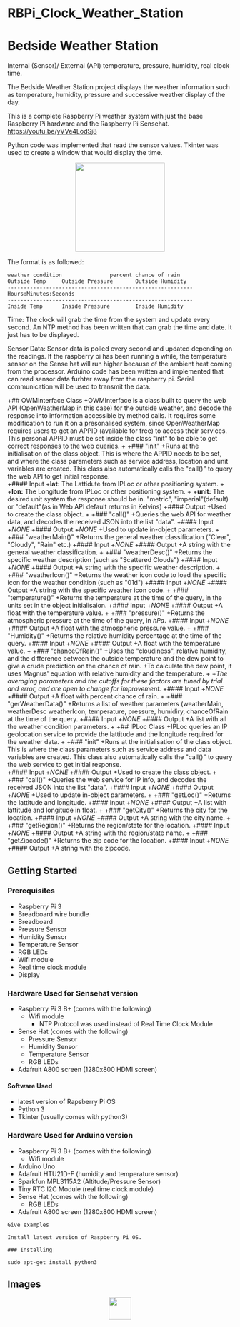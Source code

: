 # RBPi_Clock_Weather_Station

# Bedside Weather Station

Internal (Sensor)/ External (API) temperature, pressure, humidity, real clock time.

The Bedside Weather Station project displays the weather information such as temperature, humidity, pressure and successive weather display of the day.

This is a complete Raspberry Pi weather system with just the base Raspberry Pi hardware and the Raspberry Pi Sensehat.
https://youtu.be/yVVe4LodSj8

Python code was implemented that read the sensor values. 
Tkinter was used to create a window that would display the time.
<p align="center">
  <img src="https://raw.githubusercontent.com/JOguino/RBPi_Clock_Weather_Station/master/images/20180501_102106.jpg" width="200"/>
</p>

The format is as followed:
```
weather condition               percent chance of rain
Outside Temp     Outside Pressure       Outside Humidity
----------------------------------------------------------
Hours:Minutes:Seconds
----------------------------------------------------------
Inside Temp      Inside Pressure        Inside Humidity
```

Time:
The clock will grab the time from the system and update every second. An NTP method has been written that can grab the time and date. It just has to be displayed.

Sensor Data:
Sensor data is polled every second and updated depending on the readings.
If the raspberry pi has been running a while, the temperature sensor on the Sense hat will run higher because of the ambient heat coming from the processor.
Arduino code has been written and implemented that can read sensor data furhter away from the raspberry pi.
Serial communication will be used to transmit the data.

+## OWMInterface Class
 +OWMInterface is a class built to query the web API (OpenWeatherMap in this case) for the outside weather, and decode the response into information accessible by method calls. It requires some modification to run it on a presonalised system, since OpenWeatherMap requires users to get an APPID (available for free) to access their services. This personal APPID must be set inside the class "init" to be able to get correct responses to the web queries.
 +
 +### "init"
 +Runs at the initialisation of the class object. This is where the APPID needs to be set, and where the class parameters such as service address, location and unit variables are created. This class also automatically calls the "call()" to query the web API to get initial response.  
 +#### Input
 +__lat:__ The Lattidute from IPLoc or other positioning system.
 +
 +__lon:__ The Longitude from IPLoc or other positioning system.
 +
 +__unit:__ The desired unit system the response should be in. "metric", "imperial"(default) or "default"(as in Web API default returns in Kelvins)
 +#### Output
 +Used to create the class object.
 +
 +### "call()"
 +Queries the web API for weather data, and decodes the received JSON into the list "data".
 +#### Input
 +_NONE_
 +#### Output
 +_NONE_
 +Used to update in-object parameters.
 +
 +### "weatherMain()"
 +Returns the general weather classification ("Clear", "Cloudy", "Rain" etc.)
 +#### Input
 +_NONE_
 +#### Output
 +A string with the general weather classification.
 +
 +### "weatherDesc()"
 +Returns the specific weather description (such as "Scattered Clouds")
 +#### Input
 +_NONE_
 +#### Output
 +A string with the specific weather description.
 +
 +### "weatherIcon()"
 +Returns the weather icon code to load the specific icon for the weather condition (such as "01d")
 +#### Input
 +_NONE_
 +#### Output
 +A string with the specific weather icon code.
 +
 +### "temperature()"
 +Returns the temperature at the time of the query, in the units set in the object initialisaion.
 +#### Input
 +_NONE_
 +#### Output
 +A float with the temperature value.
 +
 +### "pressure()"
 +Returns the atmospheric pressure at the time of the query, in _hPa_.
 +#### Input
 +_NONE_
 +#### Output
 +A float with the atmospheric pressure value.
 +
 +### "Humidity()"
 +Returns the relative humidity percentage at the time of the query.
 +#### Input
 +_NONE_
 +#### Output
 +A float with the temperature value.
 +
 +### "chanceOfRain()"
 +Uses the "cloudiness", relative humidity, and the difference between the outside temperature and the dew point to give a crude prediction on the chance of rain.
 +To calculate the dew point, it uses Magnus' equation with relative humidity and the temperature.
 +
 +_The averaging parameters and the cutoffs for these factors are tuned by trial and error, and are open to change for improvement._
 +#### Input
 +_NONE_
 +#### Output
 +A float with percent chance of rain.
 +
 +### "gerWeatherData()"
 +Returns a list of weather parameters (weatherMain, weatherDesc weatherIcon, temperature, pressure, humidiry, chanceOfRain at the time of the query.
 +#### Input
 +_NONE_
 +#### Output
 +A list with all the weather condition parameters.
 +
 +## IPLoc Class
 +IPLoc queries an IP geolocation service to provide the lattitude and the longitude required for the weather data.
 +
 +### "init"
 +Runs at the initialisation of the class object. This is where the class parameters such as service address and data variables are created. This class also automatically calls the "call()" to query the web service to get initial response.  
 +#### Input
 +_NONE_
 +#### Output
 +Used to create the class object.
 +
 +### "call()"
 +Queries the web service for IP info, and decodes the received JSON into the list "data".
 +#### Input
 +_NONE_
 +#### Output
 +_NONE_
 +Used to update in-object parameters.
 +
 +### "getLoc()"
 +Returns the lattitude and longitude.
 +#### Input
 +_NONE_
 +#### Output
 +A list with lattitude and longitude in float.
 +
 +### "getCity()"
 +Returns the city for the location.
 +#### Input
 +_NONE_
 +#### Output
 +A string with the city name.
 +
 +### "getRegion()"
 +Returns the region/state for the location.
 +#### Input
 +_NONE_
 +#### Output
 +A string with the region/state name.
 +
 +### "getZipcode()"
 +Returns the zip code for the location.
 +#### Input
 +_NONE_
 +#### Output
 +A string with the zipcode.

## Getting Started

### Prerequisites

* Raspberry Pi 3 
* Breadboard wire bundle
* Breadboard
* Pressure Sensor
* Humidity Sensor
* Temperature Sensor
* RGB LEDs
* Wifi module
* Real time clock module
* Display

### Hardware Used for Sensehat version
  * Raspberry Pi 3 B+ (comes with the following)
      * Wifi module
        * NTP Protocol was used instead of Real Time Clock Module
  * Sense Hat (comes with the following)
      * Pressure Sensor
      * Humidity Sensor
      * Temperature Sensor
      * RGB LEDs
  * Adafruit A800 screen (1280x800 HDMI screen)

 #### Software Used
 
  * latest version of Rapsberry Pi OS
  * Python 3
  * Tkinter (usually comes with python3)
  

### Hardware Used for Arduino version
 * Raspberry Pi 3 B+ (comes with the following)
     * Wifi module
 * Arduino Uno
 * Adafruit HTU21D-F (humidity and temperature sensor)
 * Sparkfun MPL3115A2 (Altitude/Pressure Sensor)
 * Tiny RTC I2C Module (real time clock module)
 * Sense Hat (comes with the following)
    * RGB LEDs
 * Adafruit A800 screen (1280x800 HDMI screen)
 

```
Give examples

Install latest version of Raspberry Pi OS.

### Installing

sudo apt-get install python3

```



## Images
<p align="center">
  <img src="https://raw.githubusercontent.com/JOguino/RBPi_Clock_Weather_Station/master/images/20180501_102106.jpg" width="50"/>
</p>

